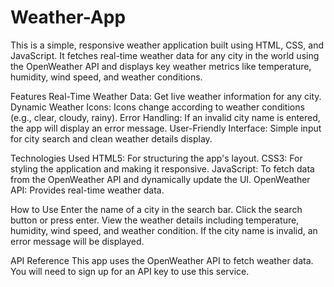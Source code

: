 # Weather-App

This is a simple, responsive weather application built using HTML, CSS, and JavaScript. It fetches real-time weather data for any city in the world using the OpenWeather API and displays key weather metrics like temperature, humidity, wind speed, and weather conditions.

Features
Real-Time Weather Data: Get live weather information for any city.
Dynamic Weather Icons: Icons change according to weather conditions (e.g., clear, cloudy, rainy).
Error Handling: If an invalid city name is entered, the app will display an error message.
User-Friendly Interface: Simple input for city search and clean weather details display.

Technologies Used
HTML5: For structuring the app's layout.
CSS3: For styling the application and making it responsive.
JavaScript: To fetch data from the OpenWeather API and dynamically update the UI.
OpenWeather API: Provides real-time weather data.

How to Use
Enter the name of a city in the search bar.
Click the search button or press enter.
View the weather details including temperature, humidity, wind speed, and weather condition.
If the city name is invalid, an error message will be displayed.

API Reference
This app uses the OpenWeather API to fetch weather data. You will need to sign up for an API key to use this service.
